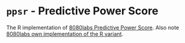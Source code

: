 # `ppsr` - Predictive Power Score
The R implementation of [8080labs Predictive Power Score](https://github.com/8080labs/ppscore).
Also note [8080labs own implementation of the R variant](https://github.com/8080labs/ppscoreR).
